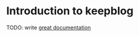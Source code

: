 # Introduction to keepblog

TODO: write [great documentation](http://jacobian.org/writing/what-to-write/)
